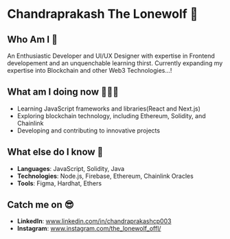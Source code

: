 # Chandraprakash The Lonewolf 🐺
## Who Am I 🧐

An Enthusiastic Developer and UI/UX Designer with expertise in Frontend developement and an unquenchable learning thirst. Currently expanding my expertise into Blockchain and other Web3 Technologies...!

## What am I doing now 👨🏻‍💻

- Learning JavaScript frameworks and libraries(React and Next.js)
- Exploring blockchain technology, including Ethereum, Solidity, and Chainlink
- Developing and contributing to innovative projects

## What else do I know 🧠

- **Languages**: JavaScript, Solidity, Java
- **Technologies**: Node.js, Firebase, Ethereum, Chainlink Oracles
- **Tools**: Figma, Hardhat, Ethers

## Catch me on 😎

- **LinkedIn**: www.linkedin.com/in/chandraprakashcp003
- **Instagram**: www.instagram.com/the_lonewolf_offl/
